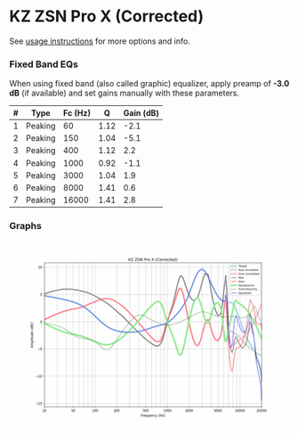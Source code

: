 # KZ ZSN Pro X (Corrected)
See [usage instructions](https://github.com/jaakkopasanen/AutoEq#usage) for more options and info.

### Fixed Band EQs
When using fixed band (also called graphic) equalizer, apply preamp of **-3.0 dB** (if available) and set gains manually with these parameters.

|   # | Type    |   Fc (Hz) |    Q |   Gain (dB) |
|-----|---------|-----------|------|-------------|
|   1 | Peaking |        60 | 1.12 |        -2.1 |
|   2 | Peaking |       150 | 1.04 |        -5.1 |
|   3 | Peaking |       400 | 1.12 |         2.2 |
|   4 | Peaking |      1000 | 0.92 |        -1.1 |
|   5 | Peaking |      3000 | 1.04 |         1.9 |
|   6 | Peaking |      8000 | 1.41 |         0.6 |
|   7 | Peaking |     16000 | 1.41 |         2.8 |

### Graphs
![](./KZ%20ZSN%20Pro%20X%20(Corrected).png)
